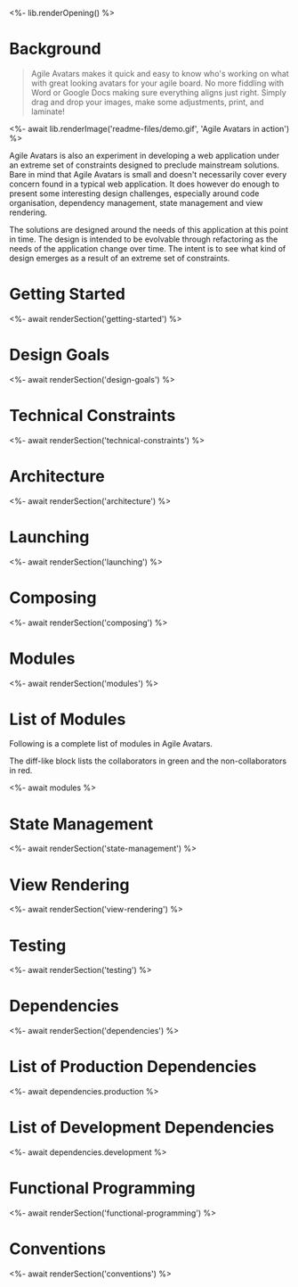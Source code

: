 <%- lib.renderOpening() %>

# Background

> Agile Avatars makes it quick and easy to know who's working on what with great looking avatars for your agile board. No more fiddling with Word or Google Docs making sure everything aligns just right. Simply drag and drop your images, make some adjustments, print, and laminate!

<%- await lib.renderImage('readme-files/demo.gif', 'Agile Avatars in action') %>

Agile Avatars is also an experiment in developing a web application under an extreme set of constraints designed to preclude mainstream solutions. Bare in mind that Agile Avatars is small and doesn't necessarily cover every concern found in a typical web application. It does however do enough to present some interesting design challenges, especially around code organisation, dependency management, state management and view rendering. 

The solutions are designed around the needs of this application at this point in time. The design is intended to be evolvable through refactoring as the needs of the application change over time. The intent is to see what kind of design emerges as a result of an extreme set of constraints.

# Getting Started

<%- await renderSection('getting-started') %>

# Design Goals

<%- await renderSection('design-goals') %>

# Technical Constraints

<%- await renderSection('technical-constraints') %>

# Architecture

<%- await renderSection('architecture') %>

# Launching

<%- await renderSection('launching') %>

# Composing

<%- await renderSection('composing') %>

# Modules

<%- await renderSection('modules') %>

# List of Modules

Following is a complete list of modules in Agile Avatars.

The diff-like block lists the collaborators in green and the non-collaborators in red.

<%- await modules %>

# State Management

<%- await renderSection('state-management') %>

# View Rendering

<%- await renderSection('view-rendering') %>

# Testing 

<%- await renderSection('testing') %>

# Dependencies

<%- await renderSection('dependencies') %>

# List of Production Dependencies

<%- await dependencies.production %>

# List of Development Dependencies

<%- await dependencies.development %>

# Functional Programming

<%- await renderSection('functional-programming') %>

# Conventions

<%- await renderSection('conventions') %>
